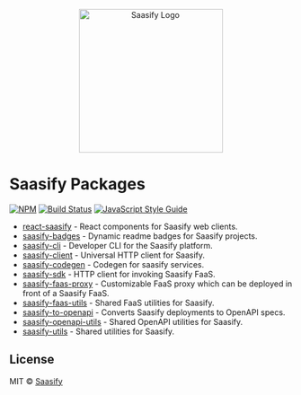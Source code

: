 <p align="center">
  <a href="https://saasify.sh" title="Saasify">
    <img src="https://raw.githubusercontent.com/saasify-sh/saasify/master/logo-vert-white@4x.png" alt="Saasify Logo" width="256" />
  </a>
</p>

# Saasify Packages

[![NPM](https://img.shields.io/npm/v/saasify-sdk.svg)](https://www.npmjs.com/package/saasify-sdk) [![Build Status](https://travis-ci.com/saasify-sh/saasify.svg?branch=master)](https://travis-ci.com/saasify-sh/saasify) [![JavaScript Style Guide](https://img.shields.io/badge/code_style-standard-brightgreen.svg)](https://standardjs.com)

- [react-saasify](./react-saasify) - React components for Saasify web clients.
- [saasify-badges](./saasify-badges) - Dynamic readme badges for Saasify projects.
- [saasify-cli](./saasify-cli) - Developer CLI for the Saasify platform.
- [saasify-client](./saasify-client) - Universal HTTP client for Saasify.
- [saasify-codegen](./saasify-codegen) - Codegen for saasify services.
- [saasify-sdk](./saasify-sdk) - HTTP client for invoking Saasify FaaS.
- [saasify-faas-proxy](./saasify-faas-proxy) - Customizable FaaS proxy which can be deployed in front of a Saasify FaaS.
- [saasify-faas-utils](./saasify-faas-utils) - Shared FaaS utilities for Saasify.
- [saasify-to-openapi](./saasify-to-openapi) - Converts Saasify deployments to OpenAPI specs.
- [saasify-openapi-utils](./saasify-openapi-utils) - Shared OpenAPI utilities for Saasify.
- [saasify-utils](./saasify-utils) - Shared utilities for Saasify.

## License

MIT © [Saasify](https://saasify.sh)
